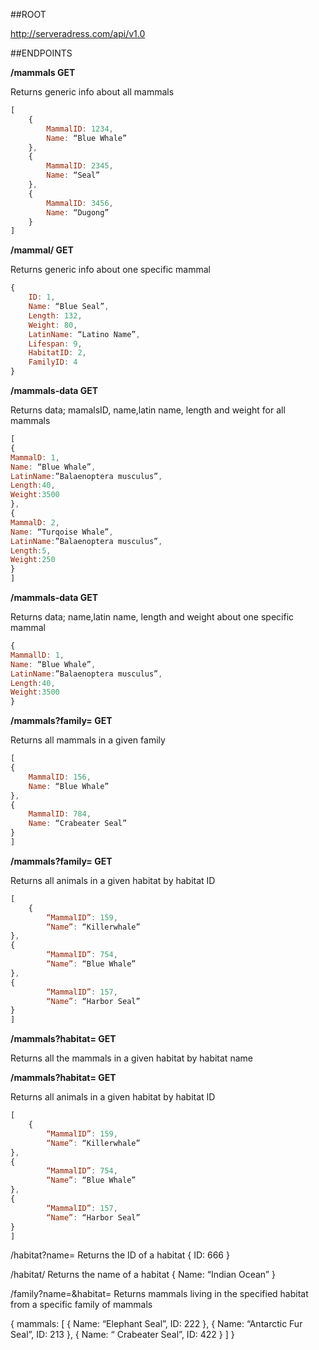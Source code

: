 ##ROOT

http://serveradress.com/api/v1.0

##ENDPOINTS

**/mammals					GET**

Returns generic info about all mammals

```javascript
[
	{
		MammalID: 1234,
		Name: “Blue Whale”
	},
	{
		MammalID: 2345,
		Name: “Seal”
	},
	{
		MammalID: 3456,
		Name: “Dugong”
	}
]
```


**/mammal/<id>				GET**

Returns generic info about one specific mammal

```javascript
{
	ID: 1,
	Name: “Blue Seal”,
	Length: 132,
	Weight: 80,
	LatinName: “Latino Name”,
	Lifespan: 9,
	HabitatID: 2,
	FamilyID: 4
}
```

**/mammals-data				GET**

Returns data; mamalsID, name,latin name, length and weight for all mammals

```javascript
[
{
MammalD: 1,
Name: “Blue Whale”,
LatinName:”Balaenoptera musculus”,
Length:40,
Weight:3500
},
{
MammalD: 2,
Name: “Turqoise Whale”,
LatinName:”Balaenoptera musculus”,
Length:5,
Weight:250
}
]
```

**/mammals-data<id>				GET**
	
Returns data; name,latin name, length and weight about one specific mammal

```javascript
{
MammallD: 1,
Name: “Blue Whale”,
LatinName:”Balaenoptera musculus”,
Length:40,
Weight:3500
}
```

**/mammals?family=<familyName>			GET**

Returns all mammals in a given family

```javascript
[
{
	MammalID: 156,
	Name: “Blue Whale”
},
{
	MammalID: 784,
	Name: “Crabeater Seal”
}
]
```

**/mammals?family=<habitatID>		GET**

Returns all animals in a given habitat by habitat ID

```javascript
[
	{
		“MammalID”: 159,
		“Name”: “Killerwhale”
},
{
		“MammalID”: 754,
		“Name”: “Blue Whale”
},
{
		“MammalID”: 157,
		“Name”: “Harbor Seal”
}
]
```

**/mammals?habitat=<habitatName>		GET**

Returns all the mammals in a given habitat by habitat name

**/mammals?habitat=<habitatID>			GET**
	
Returns all animals in a given habitat by habitat ID

```javascript
[
	{
		“MammalID”: 159,
		“Name”: “Killerwhale”
},
{
		“MammalID”: 754,
		“Name”: “Blue Whale”
},
{
		“MammalID”: 157,
		“Name”: “Harbor Seal”
}
]
```

/habitat?name=<name>
Returns the ID of a habitat
{
	ID: 666
}

/habitat/<id>
Returns the name of a habitat
{
	Name: “Indian Ocean”
}

/family?name=<name>&habitat=<name>
Returns mammals living in the specified habitat from a specific family of mammals

{
	mammals: 
[
	{
	Name: “Elephant Seal”,
	ID: 222
},
	{
	Name: “Antarctic Fur Seal”,
	ID: 213
},
	{
	Name: “ Crabeater Seal”,
	ID: 422
}
]
}

